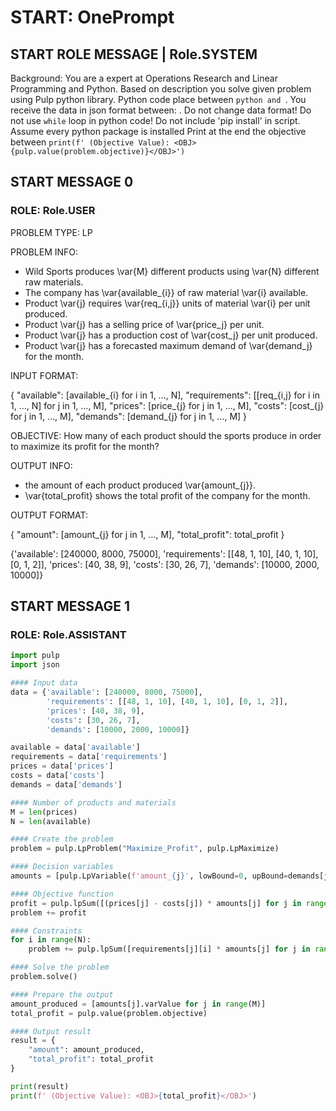# START: OnePrompt 
## START ROLE MESSAGE | Role.SYSTEM 
Background: You are a expert at Operations Research and Linear Programming and Python. Based on description you solve given problem using Pulp python library. Python code place between ```python and ```. You receive the data in json format between: <DATA></DATA>. Do not change data format! Do not use `while` loop in python code! Do not include 'pip install' in script. Assume every python package is installed Print at the end the objective between <OBJ></OBJ> `print(f' (Objective Value): <OBJ>{pulp.value(problem.objective)}</OBJ>')`  
## START MESSAGE 0 
### ROLE: Role.USER
<DESCRIPTION>
PROBLEM TYPE: LP

PROBLEM INFO:

- Wild Sports produces \var{M} different products using \var{N} different raw materials.
- The company has \var{available_{i}} of raw material \var{i} available.
- Product \var{j} requires \var{req_{i,j}} units of material \var{i} per unit produced.
- Product \var{j} has a selling price of \var{price_j} per unit.
- Product \var{j} has a production cost of \var{cost_j} per unit produced.
- Product \var{j} has a forecasted maximum demand of \var{demand_j} for the month.

INPUT FORMAT: 

{
    "available": [available_{i} for i in 1, ..., N],
    "requirements": [[req_{i,j} for i in 1, ..., N] for j in 1, ..., M],
    "prices": [price_{j} for j in 1, ..., M],
    "costs": [cost_{j} for j in 1, ..., M],
    "demands": [demand_{j} for j in 1, ..., M]
}

OBJECTIVE: How many of each product should the sports produce in order to maximize its profit for the month?

OUTPUT INFO:

- the amount of each product produced \var{amount_{j}}.
- \var{total_profit} shows the total profit of the company for the month.

OUTPUT FORMAT:

{
    "amount": [amount_{j} for j in 1, ..., M],
    "total_profit": total_profit
}

</DESCRIPTION>
<DATA>
{'available': [240000, 8000, 75000], 'requirements': [[48, 1, 10], [40, 1, 10], [0, 1, 2]], 'prices': [40, 38, 9], 'costs': [30, 26, 7], 'demands': [10000, 2000, 10000]}</DATA>


## START MESSAGE 1 
### ROLE: Role.ASSISTANT
```python
import pulp
import json

#### Input data
data = {'available': [240000, 8000, 75000], 
        'requirements': [[48, 1, 10], [40, 1, 10], [0, 1, 2]], 
        'prices': [40, 38, 9], 
        'costs': [30, 26, 7], 
        'demands': [10000, 2000, 10000]}

available = data['available']
requirements = data['requirements']
prices = data['prices']
costs = data['costs']
demands = data['demands']

#### Number of products and materials
M = len(prices)
N = len(available)

#### Create the problem
problem = pulp.LpProblem("Maximize_Profit", pulp.LpMaximize)

#### Decision variables
amounts = [pulp.LpVariable(f'amount_{j}', lowBound=0, upBound=demands[j]) for j in range(M)]

#### Objective function
profit = pulp.lpSum([(prices[j] - costs[j]) * amounts[j] for j in range(M)])
problem += profit

#### Constraints
for i in range(N):
    problem += pulp.lpSum([requirements[j][i] * amounts[j] for j in range(M)]) <= available[i]

#### Solve the problem
problem.solve()

#### Prepare the output
amount_produced = [amounts[j].varValue for j in range(M)]
total_profit = pulp.value(problem.objective)

#### Output result
result = {
    "amount": amount_produced,
    "total_profit": total_profit
}

print(result)
print(f' (Objective Value): <OBJ>{total_profit}</OBJ>')
```

